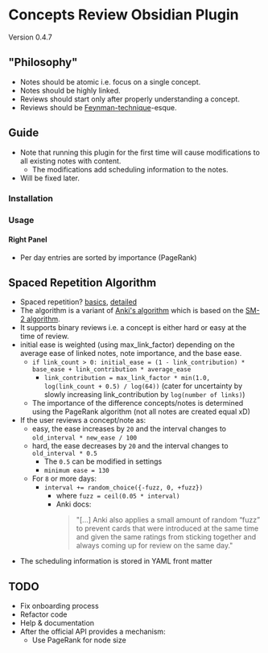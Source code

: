 # Concepts Review Obsidian Plugin

Version 0.4.7

## "Philosophy"

- Notes should be atomic i.e. focus on a single concept.
- Notes should be highly linked.
- Reviews should start only after properly understanding a concept.
- Reviews should be [Feynman-technique](https://fs.blog/2021/02/feynman-learning-technique/)-esque.

## Guide

- Note that running this plugin for the first time will cause modifications to all existing notes with content.
  - The modifications add scheduling information to the notes.
- Will be fixed later.

### Installation

### Usage

#### Right Panel

- Per day entries are sorted by importance (PageRank)

## Spaced Repetition Algorithm

- Spaced repetition? [basics](https://ncase.me/remember/), [detailed](https://www.gwern.net/Spaced-repetition)
- The algorithm is a variant of [Anki's algorithm](https://faqs.ankiweb.net/what-spaced-repetition-algorithm.html) which is based on the [SM-2 algorithm](https://www.supermemo.com/en/archives1990-2015/english/ol/sm2).
- It supports binary reviews i.e. a concept is either hard or easy at the time of review.
- initial ease is weighted (using max_link_factor) depending on the average ease of linked notes, note importance, and the base ease.
  - `if link_count > 0: initial_ease = (1 - link_contribution) * base_ease + link_contribution * average_ease`
    - `link_contribution = max_link_factor * min(1.0, log(link_count + 0.5) / log(64))` (cater for uncertainty by slowly increasing link_contribution by `log(number of links)`)
  - The importance of the difference concepts/notes is determined using the PageRank algorithm (not all notes are created equal xD)
- If the user reviews a concept/note as:
  - easy, the ease increases by `20` and the interval changes to `old_interval * new_ease / 100`
  - hard, the ease decreases by `20` and the interval changes to `old_interval * 0.5`
    - The `0.5` can be modified in settings
    - `minimum ease = 130`
  - For `8` or more days:
    - `interval += random_choice({-fuzz, 0, +fuzz})`
      - where `fuzz = ceil(0.05 * interval)`
      - Anki docs:
        > "[...] Anki also applies a small amount of random “fuzz” to prevent cards that were introduced at the same time and given the same ratings from sticking together and always coming up for review on the same day."
- The scheduling information is stored in YAML front matter

## TODO

- Fix onboarding process
- Refactor code
- Help & documentation
- After the official API provides a mechanism:
  - Use PageRank for node size
